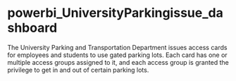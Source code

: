 # powerbi_UniversityParkingissue_dashboard
The University Parking and Transportation Department issues access cards for employees and students to use gated parking lots. Each card has one or multiple access groups assigned to it, and each access group is granted the privilege to get in and out of certain parking lots.

